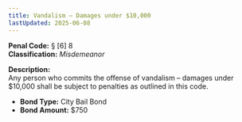 ```yaml
---
title: Vandalism – Damages under $10,000
lastUpdated: 2025-06-08
---
```


**Penal Code:** § [6] 8  
**Classification:** *Misdemeanor*

**Description:**  
Any person who commits the offense of vandalism – damages under $10,000 shall be subject to penalties as outlined in this code.

- **Bond Type:** City Bail Bond  
- **Bond Amount:** $750
